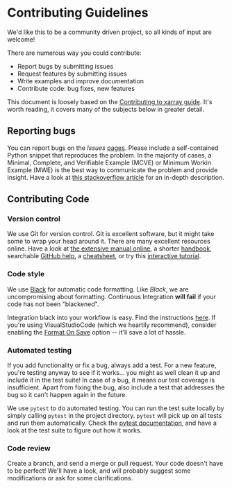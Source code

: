 # Contributing Guidelines

We'd like this to be a community driven project, so all kinds of input are welcome!

There are numerous way you could contribute:
* Report bugs by submitting issues
* Request features by submitting issues
* Write examples and improve documentation
* Contribute code: bug fixes, new features

This document is loosely based on the [Contributing to xarray guide](https://xarray.pydata.org/en/latest/contributing.html). It's worth reading, it covers many of the subjects below in greater detail.

## Reporting bugs
You can report bugs on the *Issues*
[pages](https://gitlab.com/deltares/imod/imod-python/issues). Please include
a self-contained Python snippet that reproduces the problem. In the majority
of cases, a Minimal, Complete, and Verifiable Example (MCVE) or Minimum Workin Example (MWE) is the best way
to communicate the problem and provide insight. Have a look at [this stackoverflow
article](https://stackoverflow.com/help/mcve) for an in-depth description.

## Contributing Code
### Version control

We use Git for version control. Git is excellent software, but it might
take some to wrap your head around it. There are many excellent resources
online. Have a look at [the extensive manual
online](https://git-scm.com/doc), a shorter
[handbook](https://guides.github.com/introduction/git-handbook/), searchable
[GitHub help](https://help.github.com/en), a
[cheatsheet](https://github.github.com/training-kit/downloads/github-git-cheat-sheet/),
or try this [interactive tutorial](https://learngitbranching.js.org/).

### Code style
We use [Black](https://github.com/ambv/black) for automatic code formatting.
Like *Black*, we are uncompromising about formatting. Continuous Integration
**will fail** if your code has not been "blackened".

Integration black into your workflow is easy. Find the instructions
[here](https://github.com/ambv/black#editor-integration). If you're using
VisualStudioCode (which we heartily recommend), consider enabling the [Format
On Save](https://code.visualstudio.com/updates/v1_6#_format-on-save) option
-- it'll save a lot of hassle.

### Automated testing
If you add functionality or fix a bug, always add a test. For a new feature,
you're testing anyway to see if it works... you might as well clean it up and
include it in the test suite! In case of a bug, it means our test coverage is
insufficient. Apart from fixing the bug, also include a test that addresses
the bug so it can't happen again in the future.

We use `pytest` to do automated testing. You can run the test suite locally
by simply calling `pytest` in the project directory. `pytest` will pick up on
all tests and run them automatically. Check the [pytest
documentation](https://docs.pytest.org/en/latest/), and have a look at the
test suite to figure out how it works.

### Code review
Create a branch, and send a merge or pull request. Your code doesn't have to be perfect! We'll have a look, and
will probably suggest some modifications or ask for some clarifications.